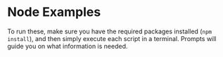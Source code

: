 # Node Examples

To run these, make sure you have the required packages installed (`npm install`), and then simply execute each script in a terminal. Prompts will guide you on what information is needed.
